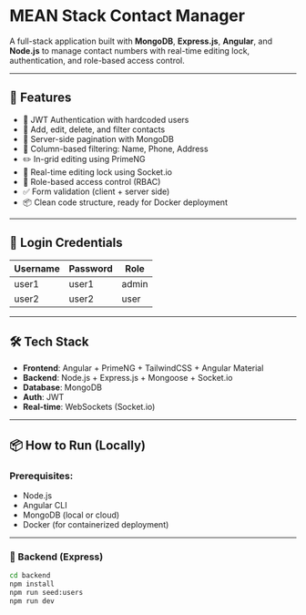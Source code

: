 # MEAN Stack Contact Manager

A full-stack application built with **MongoDB**, **Express.js**, **Angular**, and **Node.js** to manage contact numbers with real-time editing lock, authentication, and role-based access control.

---

## 🚀 Features

- 🔐 JWT Authentication with hardcoded users
- 📇 Add, edit, delete, and filter contacts
- 🧮 Server-side pagination with MongoDB
- 🔎 Column-based filtering: Name, Phone, Address
- ✏️ In-grid editing using PrimeNG
- 🚫 Real-time editing lock using Socket.io
- 👥 Role-based access control (RBAC)
- ✅ Form validation (client + server side)
- 📦 Clean code structure, ready for Docker deployment

---

## 🧪 Login Credentials

| Username | Password | Role  |
|----------|----------|-------|
| user1    | user1    | admin |
| user2    | user2    | user  |

---

## 🛠️ Tech Stack

- **Frontend**: Angular + PrimeNG + TailwindCSS + Angular Material
- **Backend**: Node.js + Express.js + Mongoose + Socket.io
- **Database**: MongoDB
- **Auth**: JWT
- **Real-time**: WebSockets (Socket.io)

---

## 📦 How to Run (Locally)

### Prerequisites:
- Node.js
- Angular CLI
- MongoDB (local or cloud)
- Docker (for containerized deployment)

---

### 🔧 Backend (Express)

```bash
cd backend
npm install
npm run seed:users
npm run dev